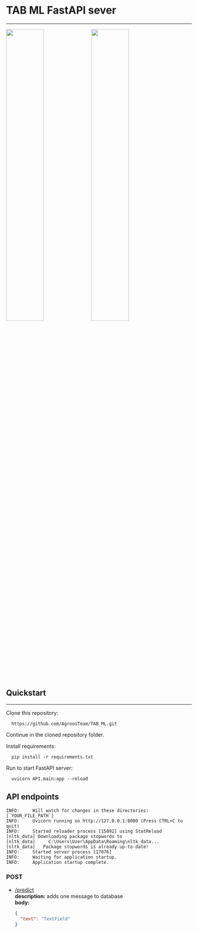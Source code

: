 # TAB ML FastAPI sever
***
[<img width="45%" src="https://img.shields.io/badge/python-3670A0?style=for-the-badge&logo=python&logoColor=ffdd54">](https://www.python.org/)
[<img width="45%" src="https://img.shields.io/badge/FastAPI-005571?style=for-the-badge&logo=fastapi">](https://fastapi.tiangolo.com/)
## Quickstart
***
Clone this repository:
```
  https://github.com/AgroosTeam/TAB_ML.git
```
Continue in the cloned repository folder.

Install requirements:
```
  pip install -r requirements.txt
```

Run to start FastAPI server:
```
  uvicorn API.main:app --reload
```

## API endpoints
```
INFO:     Will watch for changes in these directories: [`YOUR_FILE_PATH`]
INFO:     Uvicorn running on http://127.0.0.1:8000 (Press CTRL+C to quit)
INFO:     Started reloader process [15092] using StatReload
[nltk_data] Downloading package stopwords to
[nltk_data]     C:\Users\Uzer\AppData\Roaming\nltk_data...
[nltk_data]   Package stopwords is already up-to-date!
INFO:     Started server process [17876]
INFO:     Waiting for application startup.
INFO:     Application startup complete.
```
### POST
- [/predict]() <br>
  **description:** adds one message to database <br>
  **body:**
  ```json
  {
    "text": "TextField"
  }
  ```